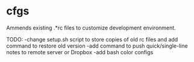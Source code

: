 # cfgs
Ammends existing .*rc files to customize development environment.

TODO:
-change setup.sh script to store copies of old rc files and add command to restore old version
-add command to push quick/single-line notes to remote server or Dropbox
-add bash color configs

